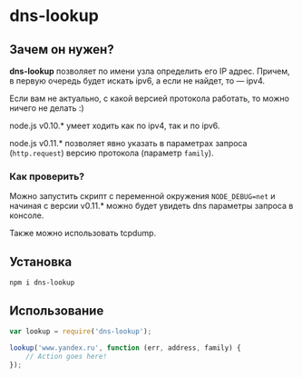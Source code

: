 # dns-lookup

## Зачем он нужен?

**dns-lookup** позволяет по имени узла определить его IP адрес. Причем, в первую очередь будет искать ipv6, а если не найдет, то &mdash; ipv4.

Если вам не актуально, с какой версией протокола работать, то можно ничего не делать :)

node.js v0.10.* умеет ходить как по ipv4, так и по ipv6.

node.js v0.11.* позволяет явно указать в параметрах запроса (`http.request`) версию протокола (параметр `family`).

### Как проверить?

Можно запустить скрипт с переменной окружения `NODE_DEBUG=net` и начиная с версии v0.11.* можно будет увидеть dns параметры запроса в консоле.

Также можно использовать tcpdump.

## Установка

```
npm i dns-lookup
```

## Использование

```javascript
var lookup = require('dns-lookup');

lookup('www.yandex.ru', function (err, address, family) {
    // Action goes here!
});
```
